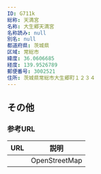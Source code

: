 ```yaml
---
ID: G711k
総称: 天満宮
名称: 大生郷天満宮
名称読み: null
別名: null
都道府県: 茨城県
区域: 常総市
緯度: 36.0606685
経度: 139.9526789
郵便番号: 3002521
住所: 茨城県常総市大生郷町１２３４
---
```


## その他

### 参考URL

| URL | 説明          |
| --- | ------------- |
|     | OpenStreetMap |
